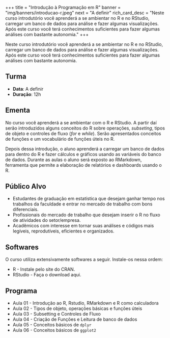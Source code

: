 +++
title = "Introdução à Programação em R"
banner = "img/banners/introducao-r.jpeg"
next = "A definir"
rich_card_desc = "Neste curso introdutório você aprenderá a se ambientar no R e no RStudio, carregar um banco de dados para análise e fazer algumas visualizações. Após este curso você terá conhecimentos suficientes para fazer algumas análises com bastante autonomia."
+++

Neste curso introdutório você aprenderá a se ambientar no R e no RStudio, carregar um banco de dados para análise e fazer algumas visualizações. Após este curso você terá conhecimentos suficientes para fazer algumas análises com bastante autonomia.

<!--more-->

## Turma

* __Data__: A definir
* __Duração__: 12h

## Ementa

No curso você aprenderá a se ambientar com o R e RStudio. A partir daí serão 
introduzidos alguns conceitos do R sobre operações, *subseting*, tipos de objeto
e controles de fluxo (*for* e *while*). Serão apresentados conceitos de funções e 
um vocabulário de funções úteis no R.

Depois dessa introdução, o aluno aprenderá a carregar um banco de dados para dentro
do R e fazer cálculos e gráficos usando as variáveis do banco de dados. Durante as 
aulas o aluno será exposto ao RMarkdown, ferramenta que permite a elaboração de 
relatórios e dashboards usando o R.

## Público Alvo

* Estudantes de graduação em estatística que desejam ganhar tempo nos trabalhos da faculdade e entrar no mercado de trabalho com bons diferenciais.
* Profissionais do mercado de trabalho que desejam inserir o R no fluxo de atividades do setor/empresa.
* Acadêmicos com interesse em tornar suas análises e códigos mais legíveis, reprodutíveis, eficientes e organizados.

## Softwares

O curso utiliza extensivamente softwares a seguir. Instale-os nessa ordem:

* R - Instale pelo site do CRAN.
* RStudio - Faça o download aqui.

## Programa

* Aula 01 - Introdução ao R, Rstudio, RMarkdown e R como calculadora
* Aula 02 - Tipos de objeto, operações básicas e funções úteis
* Aula 03 - Subsetting e Controles de Fluxo
* Aula 04 - Criação de Funções e Leitura de banco de dados
* Aula 05 - Conceitos básicos de `dplyr`
* Aula 06 - Conceitos básicos de `ggplot2`
